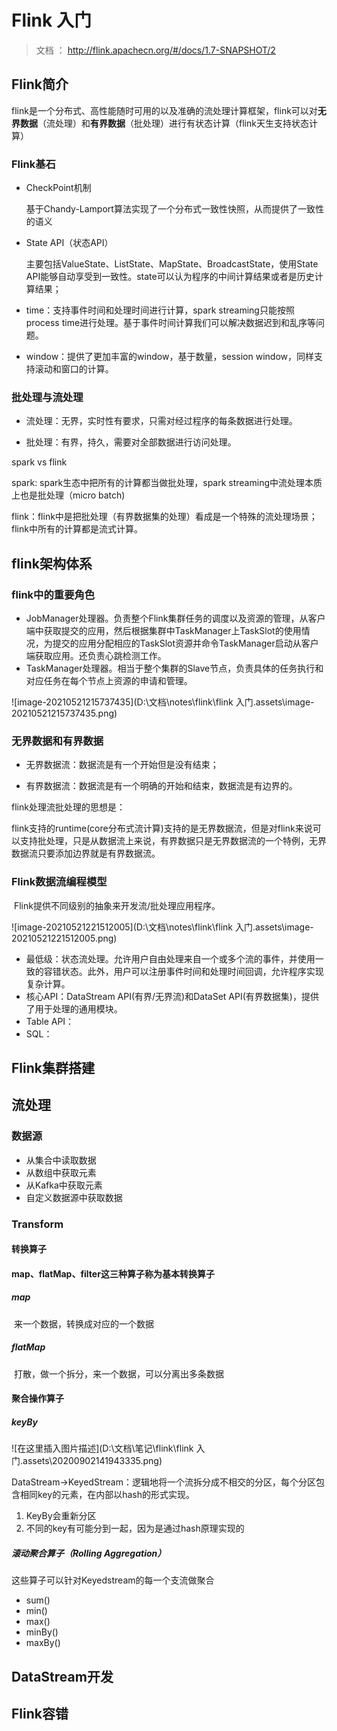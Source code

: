 # Flink 入门

> 文档 ： http://flink.apachecn.org/#/docs/1.7-SNAPSHOT/2

## Flink简介

​		flink是一个分布式、高性能随时可用的以及准确的流处理计算框架，flink可以对**无界数据**（流处理）和**有界数据**（批处理）进行有状态计算（flink天生支持状态计算）

### Flink基石

* CheckPoint机制

  基于Chandy-Lamport算法实现了一个分布式一致性快照，从而提供了一致性的语义

* State API（状态API）

  主要包括ValueState、ListState、MapState、BroadcastState，使用State API能够自动享受到一致性。state可以认为程序的中间计算结果或者是历史计算结果；

* time：支持事件时间和处理时间进行计算，spark streaming只能按照process time进行处理。基于事件时间计算我们可以解决数据迟到和乱序等问题。

* window：提供了更加丰富的window，基于数量，session window，同样支持滚动和窗口的计算。

### 批处理与流处理

+ 流处理：无界，实时性有要求，只需对经过程序的每条数据进行处理。

+ 批处理：有界，持久，需要对全部数据进行访问处理。

spark vs flink

spark: spark生态中把所有的计算都当做批处理，spark streaming中流处理本质上也是批处理（micro batch)

flink：flink中是把批处理（有界数据集的处理）看成是一个特殊的流处理场景；flink中所有的计算都是流式计算。



## flink架构体系

### flink中的重要角色

* JobManager处理器。负责整个Flink集群任务的调度以及资源的管理，从客户端中获取提交的应用，然后根据集群中TaskManager上TaskSlot的使用情况，为提交的应用分配相应的TaskSlot资源并命令TaskManager启动从客户端获取应用。还负责心跳检测工作。
* TaskManager处理器。相当于整个集群的Slave节点，负责具体的任务执行和对应任务在每个节点上资源的申请和管理。

![image-20210521215737435](D:\文档\notes\flink\flink 入门.assets\image-20210521215737435.png)

### 无界数据和有界数据

* 无界数据流：数据流是有一个开始但是没有结束；

* 有界数据流：数据流是有一个明确的开始和结束，数据流是有边界的。

flink处理流批处理的思想是：

​		flink支持的runtime(core分布式流计算)支持的是无界数据流，但是对flink来说可以支持批处理，只是从数据流上来说，有界数据只是无界数据流的一个特例，无界数据流只要添加边界就是有界数据流。

### Flink数据流编程模型

​		Flink提供不同级别的抽象来开发流/批处理应用程序。

![image-20210521221512005](D:\文档\notes\flink\flink 入门.assets\image-20210521221512005.png)

* 最低级：状态流处理。允许用户自由处理来自一个或多个流的事件，并使用一致的容错状态。此外，用户可以注册事件时间和处理时间回调，允许程序实现复杂计算。
* 核心API：DataStream API(有界/无界流)和DataSet API(有界数据集)，提供了用于处理的通用模块。
* Table API：
* SQL：

## Flink集群搭建



## 流处理

### 数据源

* 从集合中读取数据
* 从数组中获取元素
* 从Kafka中获取元素
* 自定义数据源中获取数据

### Transform

#### 转换算子

#### map、flatMap、filter这三种算子称为基本转换算子

##### map

​	 来一个数据，转换成对应的一个数据

##### flatMap  

​	打散，做一个拆分，来一个数据，可以分离出多条数据

#### 聚合操作算子

##### keyBy

![在这里插入图片描述](D:\文档\笔记\flink\flink 入门.assets\20200902141943335.png)

DataStream->KeyedStream：逻辑地将一个流拆分成不相交的分区，每个分区包含相同key的元素，在内部以hash的形式实现。

1. KeyBy会重新分区 
2. 不同的key有可能分到一起，因为是通过hash原理实现的

##### 滚动聚合算子（Rolling Aggregation）

这些算子可以针对Keyedstream的每一个支流做聚合

* sum()
* min()
* max()
* minBy()
* maxBy()

## DataStream开发

## Flink容错


